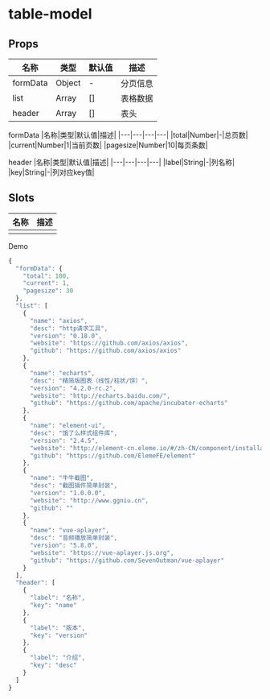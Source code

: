# table-model

## Props

|名称|类型|默认值|描述|
|---|---|---|---|
|formData|Object|-|分页信息|
|list|Array|[]|表格数据|
|header|Array|[]|表头|

formData
|名称|类型|默认值|描述|
|---|---|---|---|
|total|Number|-|总页数|
|current|Number|1|当前页数|
|pagesize|Number|10|每页条数|

header
|名称|类型|默认值|描述|
|---|---|---|---|
|label|String|-|列名称|
|key|String|-|列对应key值|

## Slots
|名称|描述|
|---|---|
|||

Demo
```js
{
  "formData": {
    "total": 100,
    "current": 1,
    "pagesize": 30
  },
  "list": [
    {
      "name": "axios",
      "desc": "http请求工具",
      "version": "0.18.0",
      "website": "https://github.com/axios/axios",
      "github": "https://github.com/axios/axios"
    },
    {
      "name": "echarts",
      "desc": "精简版图表（线性/柱状/饼）",
      "version": "4.2.0-rc.2",
      "website": "http://echarts.baidu.com/",
      "github": "https://github.com/apache/incubator-echarts"
    },
    {
      "name": "element-ui",
      "desc": "饿了么样式组件库",
      "version": "2.4.5",
      "website": "http://element-cn.eleme.io/#/zh-CN/component/installation",
      "github": "https://github.com/ElemeFE/element"
    },
    {
      "name": "牛牛截图",
      "desc": "截图插件简单封装",
      "version": "1.0.0.0",
      "website": "http://www.ggniu.cn",
      "github": ""
    },
    {
      "name": "vue-aplayer",
      "desc": "音频播放简单封装",
      "version": "5.8.0",
      "website": "https://vue-aplayer.js.org",
      "github": "https://github.com/SevenOutman/vue-aplayer"
    }
  ],
  "header": [
    {
      "label": "名称",
      "key": "name"
    },
    {
      "label": "版本",
      "key": "version"
    },
    {
      "label": "介绍",
      "key": "desc"
    }
  ]
}
```